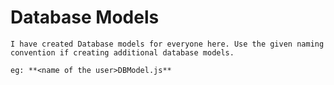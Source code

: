 # Database Models

    I have created Database models for everyone here. Use the given naming convention if creating additional database models.

    eg: **<name of the user>DBModel.js**